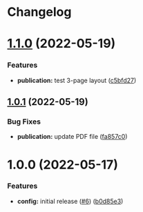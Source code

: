 # Changelog

# [1.1.0](https://github.com/American-Technion-Society/publications/compare/v1.0.1...v1.1.0) (2022-05-19)


### Features

* **publication:** test 3-page layout ([c5bfd27](https://github.com/American-Technion-Society/publications/commit/c5bfd27bd6b61ad5f26b8a990422fab0c7101d47))

## [1.0.1](https://github.com/American-Technion-Society/publications/compare/v1.0.0...v1.0.1) (2022-05-19)


### Bug Fixes

* **publication:** update PDF file ([fa857c0](https://github.com/American-Technion-Society/publications/commit/fa857c062cdd5f7b73e295536f780c1e9de28afb))

# 1.0.0 (2022-05-17)


### Features

* **config:** initial release ([#6](https://github.com/American-Technion-Society/publications/issues/6)) ([b0d85e3](https://github.com/American-Technion-Society/publications/commit/b0d85e3e350c69697fd635402f27a1bbfcf97bd1))
